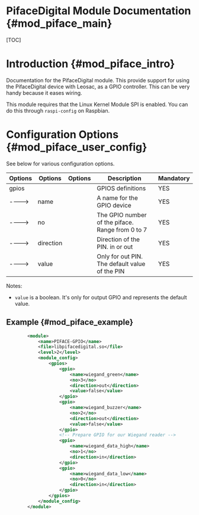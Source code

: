 PifaceDigital Module Documentation {#mod_piface_main}
=====================================================

[TOC]

Introduction {#mod_piface_intro}
=================================

Documentation for the PifaceDigital module.
This provide support for using the PifaceDigital device with Leosac, as a GPIO controller.
This can be very handy because it eases wiring.

This module requires that the Linux Kernel Module SPI is enabled.
You can do this through `raspi-config` on Raspbian.

Configuration Options {#mod_piface_user_config}
================================================

See below for various configuration options.


Options    | Options   | Options                | Description                                            | Mandatory
-----------|-----------|------------------------|--------------------------------------------------------|-----------
gpios      |           |                        | GPIOS definitions                                      | YES
---->      | name      |                        | A name for the GPIO device                             | YES
---->      | no        |                        | The GPIO number of the piface. Range from 0 to 7       | YES
---->      | direction |                        | Direction of the PIN. in or out                        | YES
---->      | value     |                        | Only for out PIN. The default value of the PIN         | YES

Notes:
+ `value` is a boolean. It's only for output GPIO and represents the default value.


Example {#mod_piface_example}
------------------------------


~~~~~~~~~~~~~~~~~~~~~~~~~~~~~~~~~~~~~~~~~~~~~~~~~~~.xml
        <module>
            <name>PIFACE-GPIO</name>
            <file>libpifacedigital.so</file>
            <level>2</level>
            <module_config>
                <gpios>
                    <gpio>
                        <name>wiegand_green</name>
                        <no>3</no>
                        <direction>out</direction>
                        <value>false</value>
                    </gpio>
                    <gpio>
                        <name>wiegand_buzzer</name>
                        <no>2</no>
                        <direction>out</direction>
                        <value>false</value>
                    </gpio>
                    <!-- Prepare GPIO for our Wiegand reader -->
                    <gpio>
                        <name>wiegand_data_high</name>
                        <no>1</no>
                        <direction>in</direction>
                    </gpio>
                    <gpio>
                        <name>wiegand_data_low</name>
                        <no>0</no>
                        <direction>in</direction>
                    </gpio>
                </gpios>
            </module_config>
        </module>
~~~~~~~~~~~~~~~~~~~~~~~~~~~~~~~~~~~~~~~~~~~~~~~~~~~
